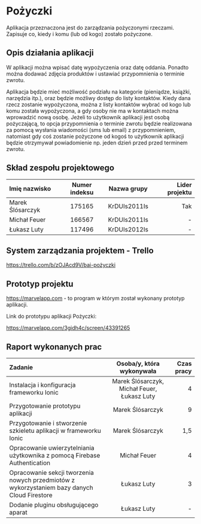 # Pożyczki
Aplikacja przeznaczona jest do zarządzania pożyczonymi rzeczami. 
Zapisuje co, kiedy i komu (lub od kogo) zostało pożyczone. 

## Opis działania aplikacji
W aplikacji można wpisać datę wypożyczenia oraz datę oddania. Ponadto można dodawać zdjęcia produktów i ustawiać przypomnienia o terminie zwrotu.

Aplikacja będzie mieć możliwość podziału na kategorie (pieniądze, książki, narzędzia itp.), oraz będzie możliwy dostęp do listy kontaktów. Kiedy dana rzecz zostanie wypożyczona, można z listy kontaktów wybrać od kogo lub komu została wypożyczona, a gdy osoby nie ma w kontaktach można wprowadzić nową osobę. Jeżeli to użytkownik aplikacji jest osobą pożyczającą, to opcja  przypomnienia o terminie zwrotu będzie realizowana za pomocą wysłania wiadomości (sms lub email) z przypomnieniem, natomiast gdy coś zostanie pożyczone od kogoś to użytkownik aplikacji będzie otrzymywał powiadomienie np. jeden dzień przed przed terminem zwrotu.

## Skład zespołu projektowego
| Imię nazwisko | Numer indeksu | Nazwa grupy | Lider projektu |
| :---         |     :---:      |     :---:      |          ---: |
| Marek Ślósarczyk | 175165 | KrDUIs2011Is | Tak |
| Michał Feuer | 166567 | KrDUIs2011Is | - |
| Łukasz Luty | 117496 | KrDUIs2012Is | - |

## System zarządzania projektem - Trello
https://trello.com/b/zOJAcd9V/bai-pożyczki

## Prototyp projektu
https://marvelapp.com - to program w którym został wykonany prototyp aplikacji.

Link do prototypu aplikacji Pożyczki:

https://marvelapp.com/3gidh4c/screen/43391265

## Raport wykonanych prac

| Zadanie | Osoba/y, która wykonywała | Czas pracy |
| :---         |     :---:      |          ---: |
| Instalacja i konfiguracja frameworku Ionic | Marek Ślósarczyk, Michał Feuer, Łukasz Luty | 4 |
| Przygotowanie prototypu aplikacji | Marek Ślósarczyk | 9 |
| Przygotowanie i stworzenie szkieletu aplikacji w frameworku Ionic | Marek Ślósarczyk | 1,5 |
| Opracowanie uwierzytelniania użytkownika z pomocą Firebase Authentication | Michał Feuer | 4 |
| Opracowanie sekcji tworzenia nowych przedmiotów z wykorzystaniem bazy danych Cloud Firestore | Łukasz Luty | 3 |
| Dodanie pluginu obsługującego aparat | Łukasz Luty | - |